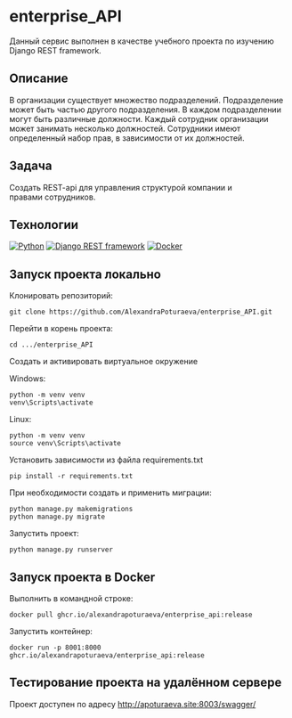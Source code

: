 # enterprise_API

Данный сервис выполнен в качестве учебного проекта по изучению Django REST framework.

## Описание

В организации существует множество подразделений.
Подразделение может быть частью другого подразделения.
В каждом подразделении могут быть различные должности.
Каждый сотрудник организации может занимать несколько должностей.
Сотрудники имеют определенный набор прав, в зависимости от их должностей.

## Задача

Cоздать REST-api для управления структурой компании и правами сотрудников.

## Технологии

[![Python](https://img.shields.io/badge/Python-464641?style=flat-square&logo=Python)](https://www.python.org/)
[![Django REST framework](https://img.shields.io/badge/Django+DRF-464646?style=flat-square&logo=Django)](https://www.djangoproject.com/)
[![Docker](https://img.shields.io/badge/Docker-464646?style=flat-square&logo=docker)](https://www.docker.com/)

## Запуск проекта локально

Клонировать репозиторий: 

```
git clone https://github.com/AlexandraPoturaeva/enterprise_API.git
```
Перейти в корень проекта:

```
cd .../enterprise_API
```

Создать и активировать виртуальное окружение

Windows:

```
python -m venv venv
venv\Scripts\activate
```
Linux:

```
python -m venv venv
source venv\Scripts\activate
```

Установить зависимости из файла requirements.txt

```
pip install -r requirements.txt
```

При необходимости создать и применить миграции:

```
python manage.py makemigrations
python manage.py migrate
```

Запустить проект:

```
python manage.py runserver
```

## Запуск проекта в Docker

Выполнить в командной строке: 

```
docker pull ghcr.io/alexandrapoturaeva/enterprise_api:release
```

Запустить контейнер: 

```
docker run -p 8001:8000 ghcr.io/alexandrapoturaeva/enterprise_api:release
```

## Тестирование проекта на удалённом сервере

Проект доступен по адресу http://apoturaeva.site:8003/swagger/